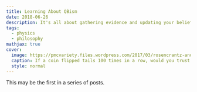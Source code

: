 ```yaml
---
title: Learning About QBism
date: 2018-06-26
description: It's all about gathering evidence and updating your beliefs
tags:
  - physics
  - philosophy
mathjax: true
cover:
  image: https://pmcvariety.files.wordpress.com/2017/03/rosencrantz-and-guildenstern-are-dead-daniel-radcliffe.jpg?w=1000&h=563&crop=1
  caption: If a coin flipped tails 100 times in a row, would you trust it? [[Variety](https://variety.com/2017/legit/reviews/rosencrantz-and-guildenstern-are-dead-review-daniel-radcliffe-1202002686/)]
  style: normal
---
```


This may be the first in a series of posts.

[1]: https://variety.com/2017/legit/reviews/rosencrantz-and-guildenstern-are-dead-review-daniel-radcliffe-1202002686/
